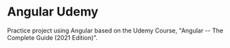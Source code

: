# Angular Udemy

Practice project using Angular based on the Udemy Course, "Angular -- The Complete Guide (2021 Edition)".
